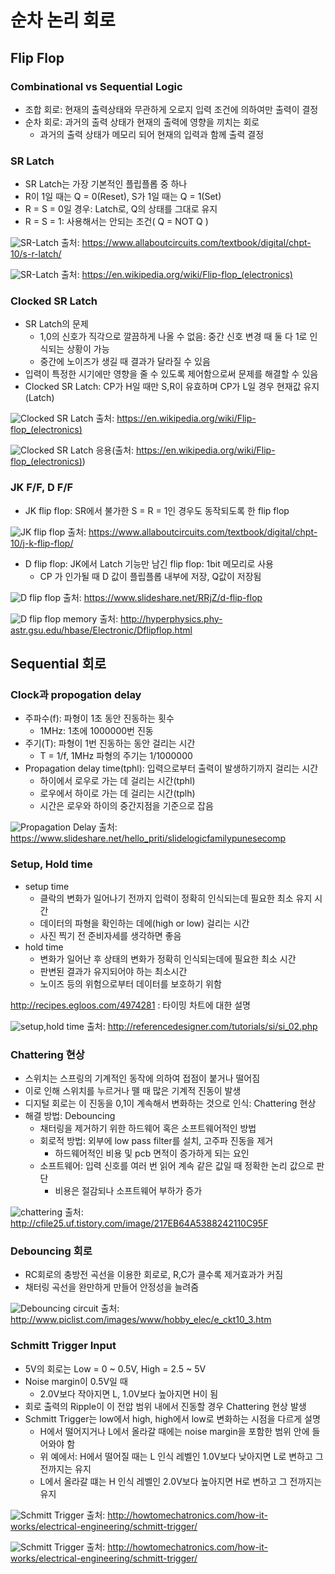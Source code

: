 # 순차 논리 회로

## Flip Flop

### Combinational vs Sequential Logic

- 조합 회로: 현재의 출력상태와 무관하게 오로지 입력 조건에 의하여만 출력이 결정
- 순차 회로: 과거의 출력 상태가 현재의 출력에 영향을 끼치는 회로
	- 과거의 출력 상태가 메모리 되어 현재의 입력과 함께 출력 결정



### SR Latch

- SR Latch는 가장 기본적인 플립플롭 중 하나
- R이 1일 때는 Q = 0(Reset), S가 1일 때는 Q = 1(Set)
- R = S = 0일 경우: Latch로, Q의 상태를 그대로 유지
- R = S = 1: 사용해서는 안되는 조건( Q = NOT Q )

![SR-Latch](https://sub.allaboutcircuits.com/images/04173.png)
출처: https://www.allaboutcircuits.com/textbook/digital/chpt-10/s-r-latch/



![SR-Latch](https://upload.wikimedia.org/wikipedia/commons/8/8f/SRLatch-lowres.gif)
출처: https://en.wikipedia.org/wiki/Flip-flop_(electronics)



### Clocked SR Latch

- SR Latch의 문제
	- 1,0의 신호가 직각으로 깔끔하게 나올 수 없음: 중간 신호 변경 때 둘 다 1로 인식되는 상황이 가능
	- 중간에 노이즈가 생길 때 결과가 달라질 수 있음
- 입력이 특정한 시기에만 영향을 줄 수 있도록 제어함으로써 문제를 해결할 수 있음
- Clocked SR Latch: CP가 H일 때만 S,R이 유효하며 CP가 L일 경우 현재값 유지(Latch)

![Clocked SR Latch](https://upload.wikimedia.org/wikipedia/commons/thumb/e/e1/SR_%28Clocked%29_Flip-flop_Diagram.svg/300px-SR_%28Clocked%29_Flip-flop_Diagram.svg.png)
출처: https://en.wikipedia.org/wiki/Flip-flop_(electronics)



![Clocked SR Latch](https://upload.wikimedia.org/wikipedia/commons/8/88/GatedDLatch-lowres.gif)
응용(출처: https://en.wikipedia.org/wiki/Flip-flop_(electronics))



### JK F/F, D F/F
- JK flip flop: SR에서 불가한 S = R = 1인 경우도 동작되도록 한 flip flop

![JK flip flop](https://sub.allaboutcircuits.com/images/04196.png)
출처: https://www.allaboutcircuits.com/textbook/digital/chpt-10/j-k-flip-flop/

- D flip flop: JK에서 Latch 기능만 남긴 flip flop: 1bit 메모리로 사용
	- CP 가 인가될 때 D 값이 플립플롭 내부에 저장, Q값이 저장됨

![D flip flop](https://image.slidesharecdn.com/dcsppt-150919142146-lva1-app6892/95/d-flip-flop-7-638.jpg?cb=1442672591)
출처: https://www.slideshare.net/RRjZ/d-flip-flop

![D flip flop memory](http://hyperphysics.phy-astr.gsu.edu/hbase/Electronic/ietron/dflipflop5.gif)
출처: http://hyperphysics.phy-astr.gsu.edu/hbase/Electronic/Dflipflop.html

## Sequential 회로

### Clock과 propogation delay

- 주파수(f): 파형이 1초 동안 진동하는 횟수
	- 1MHz: 1초에 1000000번 진동
- 주기(T): 파형이 1번 진동하는 동안 걸리는 시간
	- T = 1/f, 1MHz 파형의 주기는 1/1000000
- Propagation delay time(tphl): 입력으로부터 출력이 발생하기까지 걸리는 시간
	- 하이에서 로우로 가는 데 걸리는 시간(tphl)
	- 로우에서 하이로 가는 데 걸리는 시간(tplh)
	- 시간은 로우와 하이의 중간지점을 기준으로 잡음

![Propagation Delay](https://image.slidesharecdn.com/myslideslogicfamily-140920052205-phpapp01/95/slidelogicfamilypunesecomp-22-638.jpg?cb=1411190631)
출처: https://www.slideshare.net/hello_priti/slidelogicfamilypunesecomp

### Setup, Hold time
- setup time
	- 클락의 변화가 일어나기 전까지 입력이 정확히 인식되는데 필요한 최소 유지 시간
	- 데이터의 파형을 확인하는 데에(high or low) 걸리는 시간
	- 사진 찍기 전 준비자세를 생각하면 좋음
- hold time
	- 변화가 일어난 후 상태의 변화가 정확히 인식되는데에 필요한 최소 시간
	- 판변된 결과가 유지되어야 하는 최소시간
	- 노이즈 등의 위험으로부터 데이터를 보호하기 위함

http://recipes.egloos.com/4974281 : 타이밍 차트에 대한 설명

![setup,hold time](http://referencedesigner.com/tutorials/si/images/setuphold.jpg)
출처: http://referencedesigner.com/tutorials/si/si_02.php



### Chattering 현상
- 스위치는 스프링의 기계적인 동작에 의하여 접점이 붙거나 떨어짐
- 이로 인해 스위치를 누르거나 뗄 때 많은 기계적 진동이 발생
- 디지털 회로는 이 진동을 0,1이 계속해서 변화하는 것으로 인식: Chattering 현상
- 해결 방법: Debouncing
	- 채터링을 제거하기 위한 하드웨어 혹은 소프트웨어적인 방법
	- 회로적 방법: 외부에 low pass filter를 설치, 고주파 진동을 제거
		- 하드웨어적인 비용 및 pcb 면적이 증가하게 되는 요인
	- 소프트웨어: 입력 신호를 여러 번 읽어 계속 같은 값일 때 정확한 논리 값으로 판단
		- 비용은 절감되나 소프트웨어 부하가 증가

![chattering](http://cfile25.uf.tistory.com/image/217EB64A5388242110C95F)
출처: http://cfile25.uf.tistory.com/image/217EB64A5388242110C95F

### Debouncing 회로
- RC회로의 충방전 곡선을 이용한 회로로, R,C가 클수록 제거효과가 커짐
- 채터링 곡선을 완만하게 만들어 안정성을 늘려줌



![Debouncing circuit](http://www.piclist.com/images/www/hobby_elec/gif/ckt10_33.gif)
출처: http://www.piclist.com/images/www/hobby_elec/e_ckt10_3.htm


### Schmitt Trigger Input
- 5V의 회로는 Low = 0 ~ 0.5V, High = 2.5 ~ 5V
- Noise margin이 0.5V일 때
	- 2.0V보다 작아지면 L, 1.0V보다 높아지면 H이 됨
- 회로 출력의 Ripple이 이 전압 범위 내에서 진동할 경우 Chattering 현상 발생
- Schmitt Trigger는 low에서 high, high에서 low로 변화하는 시점을 다르게 설명
	- H에서 떨어지거나 L에서 올라갈 때에는 noise margin을 포함한 범위 안에 들어와야 함
	- 위 예에서: H에서 떨어질 때는 L 인식 레벨인 1.0V보다 낮아지면 L로 변하고 그 전까지는 유지
	- L에서 올라갈 떄는 H 인식 레벨인 2.0V보다 높아지면 H로 변하고 그 전까지는 유지

![Schmitt Trigger](http://howtomechatronics.com/wp-content/uploads/2015/08/Op-Amp-Schmitt-Trigger-Equations-and-Diagram.png)
출처: http://howtomechatronics.com/how-it-works/electrical-engineering/schmitt-trigger/


![Schmitt Trigger](http://howtomechatronics.com/wp-content/uploads/2015/08/Non-Symmetrical-Schmitt-Trigger.png)
출처: http://howtomechatronics.com/how-it-works/electrical-engineering/schmitt-trigger/